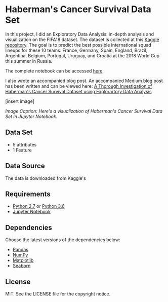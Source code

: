 # Haberman's Cancer Survival Data Set
In this project, I did an Exploratory Data Analysis: in-depth analysis and visualization on the FIFA18 dataset. The dataset is collected at this [Kaggle repository](). The goal is to predict the best possible international squad lineups for these 10 teams: France, Germany, Spain, England, Brazil, Argentina, Belgium, Portugal, Uruguay, and Croatia at the 2018 World Cup this summer in Russia.

The complete notebook can be accessed [here]().

I also wrote an accompanied blog post. An accompanied Medium blog post has been written and can be viewed here: [A Thorough Investigation of Haberman's Cancer Survival Dataset using Explorartory Data Analysis]()

[insert image]

<i>Image Caption: Here's a visualization of Haberman's Cancer Survival Data Set in Jupyter Notebook.</i>

## Data Set

- 5 attributes 
- 1 Feature

## Data Source

The data is downloaded from Kaggle's 

## Requirements

- [Python 2.7](https://www.python.org/download/releases/2.7/) or [Python 3.6](https://www.python.org/downloads/)
- [Jupyter Notebook](https://jupyter.org/install)

## Dependencies

Choose the latest versions of the dependencies below:

- [Pandas](https://pandas.pydata.org)
- [NumPy](https://numpy.org)
- [Matplotlib](https://matplotlib.org)
- [Seaborn](https://seaborn.pydata.org)

## License

MIT. See the LICENSE file for the copyright notice.

